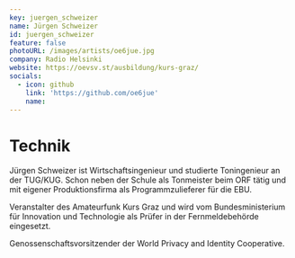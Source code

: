 ```yaml
---
key: juergen_schweizer
name: Jürgen Schweizer
id: juergen_schweizer
feature: false
photoURL: /images/artists/oe6jue.jpg
company: Radio Helsinki
website: https://oevsv.st/ausbildung/kurs-graz/
socials:
  - icon: github
    link: 'https://github.com/oe6jue'
    name: 
---
```

# Technik

Jürgen Schweizer ist Wirtschaftsingenieur und studierte Toningenieur an der TUG/KUG. Schon neben der Schule als Tonmeister beim ORF tätig und mit eigener Produktionsfirma als Programmzulieferer für die EBU.


Veranstalter des Amateurfunk Kurs Graz und wird vom Bundesministerium für Innovation und Technologie als Prüfer in der Fernmeldebehörde eingesetzt.


Genossenschaftsvorsitzender der World Privacy and Identity Cooperative.
